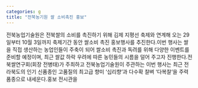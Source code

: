```yaml
---
categories: g
title: "전북농기원 쌀 소비촉진 홍보"
---
```

전북농업기술원은 전북쌀의 소비를 촉진하기 위해 김제 지평선 축제와 연계해 오는 29일부터 10월 3일까지 축제기간 동안 쌀소비 촉진 홍보행사를 추진한다.이번 행사는 쌀을 직접 생산하는 농업인들이 주축이 되어 쌀소비 촉진과 독려를 위해 다양한 이벤트를 준비할 예정이며, 최근 쌀값 하락 우려에 따른 농민들의 시름을 덜어 주고자 진행한다.전북쌀연구회(회장 전병태)가 주최하고 전북농업기술원이 주관하는 이번 행사는 최근 전라북도의 인기 신품종인 고품질의 최고급 향미 ‘십리향’과 다수확 찰벼 ‘다복찰’을 주력 품종으로 내세운다.홍보 전시관을